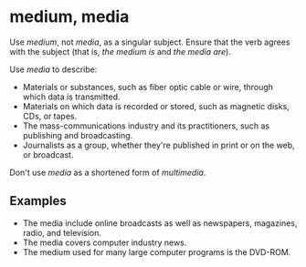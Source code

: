 # medium, media

Use *medium*, not *media*, as a singular subject. Ensure that the verb agrees with the subject (that is, *the medium is* and *the media are*).

Use *media* to describe:

- Materials or substances, such as fiber optic cable or wire, through which data is transmitted.
- Materials on which data is recorded or stored, such as magnetic disks, CDs, or tapes.
- The mass-communications industry and its practitioners, such as publishing and broadcasting.
- Journalists as a group, whether they're published in print or on the web, or broadcast.

Don't use *media* as a shortened form of *multimedia*.

## Examples

- The media include online broadcasts as well as newspapers, magazines, radio, and television.  
- The media covers computer industry news.  
- The medium used for many large computer programs is the DVD-ROM.  
